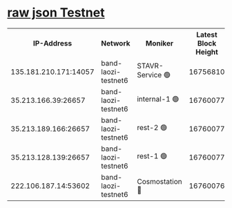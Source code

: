 
[raw json Testnet](https://rpc-check.bandt.stavr.tech/bandt/rpcbandt_result.json)
=

<table><tr><th>IP-Address</th><th>Network</th><th>Moniker</th><th>Latest Block Height</th><th>Earliest Block Height</th><th>Catching Up</th><th>Tx Index</th><th>Voting Power</th><th>Scan Time</th></tr><tr><td>135.181.210.171:14057</td><td>band-laozi-testnet6</td><td>STAVR-Service 🟢</td><td>16756810</td><td>15322501</td><td>False</td><td>on</td><td>0</td><td>2024-03-13T22:05:13.530232646UTC</td></tr><tr><td>35.213.166.39:26657</td><td>band-laozi-testnet6</td><td>internal-1 🟢</td><td>16760077</td><td>16660077</td><td>False</td><td>on</td><td>0</td><td>2024-03-13T22:05:15.764672255UTC</td></tr><tr><td>35.213.189.166:26657</td><td>band-laozi-testnet6</td><td>rest-2 🟢</td><td>16760077</td><td>16660077</td><td>False</td><td>on</td><td>0</td><td>2024-03-13T22:05:16.684784401UTC</td></tr><tr><td>35.213.128.139:26657</td><td>band-laozi-testnet6</td><td>rest-1 🟢</td><td>16760077</td><td>16660077</td><td>False</td><td>on</td><td>0</td><td>2024-03-13T22:05:17.587293259UTC</td></tr><tr><td>222.106.187.14:53602</td><td>band-laozi-testnet6</td><td>Cosmostation 🔴</td><td>16760076</td><td>16668001</td><td>False</td><td>on</td><td>2203686</td><td>2024-03-13T22:05:14.854644195UTC</td></tr></table>
